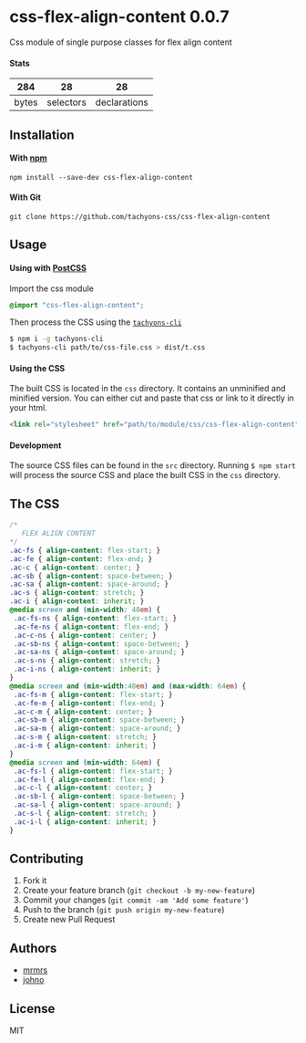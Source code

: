 # css-flex-align-content 0.0.7

Css module of single purpose classes for flex align content

#### Stats

284 | 28 | 28
---|---|---
bytes | selectors | declarations

## Installation

#### With [npm](https://npmjs.com)

```
npm install --save-dev css-flex-align-content
```

#### With Git

```
git clone https://github.com/tachyons-css/css-flex-align-content
```

## Usage

#### Using with [PostCSS](https://github.com/postcss/postcss)

Import the css module

```css
@import "css-flex-align-content";
```

Then process the CSS using the [`tachyons-cli`](https://github.com/tachyons-css/tachyons-cli)

```sh
$ npm i -g tachyons-cli
$ tachyons-cli path/to/css-file.css > dist/t.css
```

#### Using the CSS

The built CSS is located in the `css` directory. It contains an unminified and minified version.
You can either cut and paste that css or link to it directly in your html.

```html
<link rel="stylesheet" href="path/to/module/css/css-flex-align-content">
```

#### Development

The source CSS files can be found in the `src` directory.
Running `$ npm start` will process the source CSS and place the built CSS in the `css` directory.

## The CSS

```css
/*
   FLEX ALIGN CONTENT
*/
.ac-fs { align-content: flex-start; }
.ac-fe { align-content: flex-end; }
.ac-c { align-content: center; }
.ac-sb { align-content: space-between; }
.ac-sa { align-content: space-around; }
.ac-s { align-content: stretch; }
.ac-i { align-content: inherit; }
@media screen and (min-width: 48em) {
 .ac-fs-ns { align-content: flex-start; }
 .ac-fe-ns { align-content: flex-end; }
 .ac-c-ns { align-content: center; }
 .ac-sb-ns { align-content: space-between; }
 .ac-sa-ns { align-content: space-around; }
 .ac-s-ns { align-content: stretch; }
 .ac-i-ns { align-content: inherit; }
}
@media screen and (min-width:48em) and (max-width: 64em) {
 .ac-fs-m { align-content: flex-start; }
 .ac-fe-m { align-content: flex-end; }
 .ac-c-m { align-content: center; }
 .ac-sb-m { align-content: space-between; }
 .ac-sa-m { align-content: space-around; }
 .ac-s-m { align-content: stretch; }
 .ac-i-m { align-content: inherit; }
}
@media screen and (min-width: 64em) {
 .ac-fs-l { align-content: flex-start; }
 .ac-fe-l { align-content: flex-end; }
 .ac-c-l { align-content: center; }
 .ac-sb-l { align-content: space-between; }
 .ac-sa-l { align-content: space-around; }
 .ac-s-l { align-content: stretch; }
 .ac-i-l { align-content: inherit; }
}
```

## Contributing

1. Fork it
2. Create your feature branch (`git checkout -b my-new-feature`)
3. Commit your changes (`git commit -am 'Add some feature'`)
4. Push to the branch (`git push origin my-new-feature`)
5. Create new Pull Request

## Authors

* [mrmrs](http://mrmrs.io)
* [johno](http://johnotander.com)

## License

MIT

